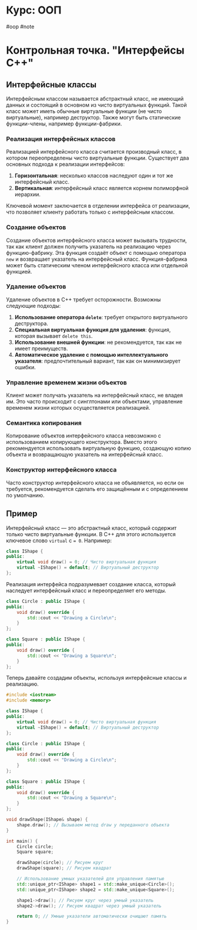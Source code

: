 # Курс: ООП
#oop #note

# Контрольная точка. "Интерфейсы С++"


## Интерфейсные классы

Интерфейсным классом называется абстрактный класс, не имеющий данных и состоящий в основном из чисто виртуальных функций. Такой класс может иметь обычные виртуальные функции (не чисто виртуальные), например деструктор. Также могут быть статические функции-члены, например функции-фабрики.

### Реализация интерфейсных классов

Реализацией интерфейсного класса считается производный класс, в котором переопределены чисто виртуальные функции. Существует два основных подхода к реализации интерфейсов:

1. **Горизонтальная**: несколько классов наследуют один и тот же интерфейсный класс.
2. **Вертикальная**: интерфейсный класс является корнем полиморфной иерархии.

Ключевой момент заключается в отделении интерфейса от реализации, что позволяет клиенту работать только с интерфейсным классом.

### Создание объектов

Создание объектов интерфейсного класса может вызывать трудности, так как клиент должен получить указатель на реализацию через функцию-фабрику. Эта функция создаёт объект с помощью оператора `new` и возвращает указатель на интерфейсный класс. Функция-фабрика может быть статическим членом интерфейсного класса или отдельной функцией.

### Удаление объектов

Удаление объектов в C++ требует осторожности. Возможны следующие подходы:

1. **Использование оператора `delete`**: требует открытого виртуального деструктора.
2. **Специальная виртуальная функция для удаления**: функция, которая вызывает `delete this`.
3. **Использование внешней функции**: не рекомендуется, так как не имеет преимуществ.
4. **Автоматическое удаление с помощью интеллектуального указателя**: предпочтительный вариант, так как он минимизирует ошибки.

### Управление временем жизни объектов

Клиент может получать указатель на интерфейсный класс, не владея им. Это часто происходит с синглтонами или объектами, управление временем жизни которых осуществляется реализацией.

### Семантика копирования

Копирование объектов интерфейсного класса невозможно с использованием копирующего конструктора. Вместо этого рекомендуется использовать виртуальную функцию, создающую копию объекта и возвращающую указатель на интерфейсный класс.

### Конструктор интерфейсного класса

Часто конструктор интерфейсного класса не объявляется, но если он требуется, рекомендуется сделать его защищённым и с определением по умолчанию.

## Пример

Интерфейсный класс — это абстрактный класс, который содержит только чисто виртуальные функции. В C++ для этого используется ключевое слово `virtual` с `= 0`. Например:
```c++
class IShape {
public:
    virtual void draw() = 0; // Чисто виртуальная функция
    virtual ~IShape() = default; // Виртуальный деструктор
};
```

Реализация интерфейса подразумевает создание класса, который наследует интерфейсный класс и переопределяет его методы.

```c++
class Circle : public IShape {
public:
    void draw() override {
        std::cout << "Drawing a Circle\n";
    }
};

class Square : public IShape {
public:
    void draw() override {
        std::cout << "Drawing a Square\n";
    }
};
```

Теперь давайте создадим объекты, используя интерфейсные классы и реализацию.

```c++
#include <iostream>
#include <memory>

class IShape {
public:
    virtual void draw() = 0; // Чисто виртуальная функция
    virtual ~IShape() = default; // Виртуальный деструктор
};

class Circle : public IShape {
public:
    void draw() override {
        std::cout << "Drawing a Circle\n";
    }
};

class Square : public IShape {
public:
    void draw() override {
        std::cout << "Drawing a Square\n";
    }
};

void drawShape(IShape& shape) {
    shape.draw(); // Вызываем метод draw у переданного объекта
}

int main() {
    Circle circle;
    Square square;

    drawShape(circle); // Рисуем круг
    drawShape(square); // Рисуем квадрат

    // Использование умных указателей для управления памятью
    std::unique_ptr<IShape> shape1 = std::make_unique<Circle>();
    std::unique_ptr<IShape> shape2 = std::make_unique<Square>();

    shape1->draw(); // Рисуем круг через умный указатель
    shape2->draw(); // Рисуем квадрат через умный указатель

    return 0; // Умные указатели автоматически очищают память
}
```